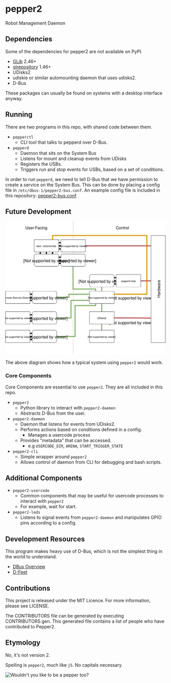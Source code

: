 # pepper2

Robot Management Daemon

## Dependencies

Some of the dependencies for pepper2 are not available on PyPI.

- [GLib](https://developer.gnome.org/glib/) 2.46+
- [girepository](https://wiki.gnome.org/Projects/GObjectIntrospection) 1.46+
- UDisks2
- udiskie or similar automounting daemon that uses udisks2.
- D-Bus

These packages can usually be found on systems with a desktop interface anyway.

## Running

There are two programs in this repo, with shared code between them.

- `pepperctl`
    - CLI tool that talks to pepperd over D-Bus.
- `pepperd`
    - Daemon that sits on the System Bus
    - Listens for mount and cleanup events from UDisks
    - Registers the USBs.
    - Triggers run and stop events for USBs, based on a set of conditions.
    
In order to run `pepperd`, we need to tell D-Bus that we have permission to create a service on the System Bus.
This can be done by placing a config file in `/etc/dbus-1/pepper2-bus.conf`.
An example config file is included in this repository: [pepper2-bus.conf](pepper2-bus.conf).

## Future Development

![pepper2 Entity Diagram](assets/pepper2.svg)

The above diagram shows how a typical system using `pepper2` would work.

### Core Components

Core Components are essential to use `pepper2`. They are all included in this repo.

- `pepper2`
    - Python library to interact with `pepper2-daemon`
    - Abstracts D-Bus from the user.
- `pepper2-daemon`
    - Daemon that listens for events from UDisks2.
    - Performs actions based on conditions defined in a config.
        - Manages a usercode process
    - Provides "metadata" that can be accessed.
        - e.g `USERCODE_DIR`, `ARENA`, `START_TRIGGER_STATE`
- `pepper2-cli`
    - Simple wrapper around `pepper2`
    - Allows control of daemon from CLI for debugging and bash scripts.

## Additional Components

- `pepper2-usercode`
    - Common components that may be useful for usercode processes to interact with `pepper2`
    - For example, wait for start.
- `pepper2-leds`
    - Listens to signal events from `pepper2-daemon` and manipulates GPIO pins according to a config.
    
## Development Resources

This program makes heavy use of D-Bus, which is not the simplest thing in the world to understand.

- [DBus Overview](https://pythonhosted.org/txdbus/dbus_overview.html)
- [D-Feet](https://github.com/GNOME/d-feet)

## Contributions

This project is released under the MIT Licence. For more information, please see LICENSE.

The CONTRIBUTORS file can be generated by executing CONTRIBUTORS.gen. This generated file contains a list of people who have contributed to Pepper2.

## Etymology

No, it's not version 2.

Spelling is `pepper2`, much like `j5`. No capitals necessary.

![Wouldn't you like to be a pepper too?](https://i.imgur.com/B2BBwz1.gif)

